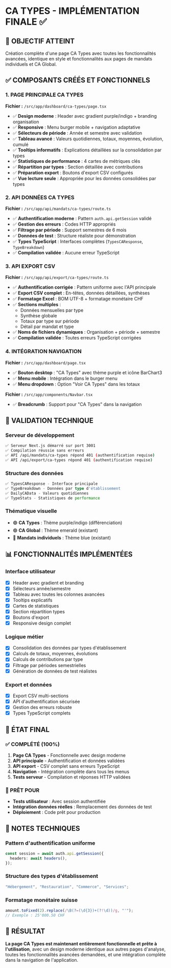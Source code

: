 # CA TYPES - IMPLÉMENTATION FINALE ✅

## 🎯 OBJECTIF ATTEINT

Création complète d'une page CA Types avec toutes les fonctionnalités avancées, identique en style et fonctionnalités aux pages de mandats individuels et CA Global.

## ✅ COMPOSANTS CRÉÉS ET FONCTIONNELS

### 1. PAGE PRINCIPALE CA TYPES

**Fichier :** `/src/app/dashboard/ca-types/page.tsx`

- ✅ **Design moderne** : Header avec gradient purple/indigo + branding organisation
- ✅ **Responsive** : Menu burger mobile + navigation adaptative
- ✅ **Sélecteurs de période** : Année et semestre avec validation
- ✅ **Tableau avancé** : Valeurs quotidiennes, totaux, moyennes, évolution, cumulé
- ✅ **Tooltips informatifs** : Explications détaillées sur la consolidation par types
- ✅ **Statistiques de performance** : 4 cartes de métriques clés
- ✅ **Répartition par types** : Section détaillée avec contributions
- ✅ **Préparation export** : Boutons d'export CSV configurés
- ✅ **Vue lecture seule** : Appropriée pour les données consolidées par types

### 2. API DONNÉES CA TYPES

**Fichier :** `/src/app/api/mandats/ca-types/route.ts`

- ✅ **Authentification moderne** : Pattern `auth.api.getSession` validé
- ✅ **Gestion des erreurs** : Codes HTTP appropriés
- ✅ **Filtrage par période** : Support semestres de 6 mois
- ✅ **Données de test** : Structure réaliste pour démonstration
- ✅ **Types TypeScript** : Interfaces complètes (`TypesCAResponse`, `TypeBreakdown`)
- ✅ **Compilation validée** : Aucune erreur TypeScript

### 3. API EXPORT CSV

**Fichier :** `/src/app/api/export/ca-types/route.ts`

- ✅ **Authentification corrigée** : Pattern uniforme avec l'API principale
- ✅ **Export CSV complet** : En-têtes, données détaillées, synthèses
- ✅ **Formatage Excel** : BOM UTF-8 + formatage monétaire CHF
- ✅ **Sections multiples** :
  - Données mensuelles par type
  - Synthèse globale
  - Totaux par type sur période
  - Détail par mandat et type
- ✅ **Noms de fichiers dynamiques** : Organisation + période + semestre
- ✅ **Compilation validée** : Toutes erreurs TypeScript corrigées

### 4. INTÉGRATION NAVIGATION

**Fichier :** `/src/app/dashboard/page.tsx`

- ✅ **Bouton desktop** : "CA Types" avec thème purple et icône BarChart3
- ✅ **Menu mobile** : Intégration dans le burger menu
- ✅ **Menu dropdown** : Option "Voir CA Types" dans les totaux

**Fichier :** `/src/app/components/Navbar.tsx`

- ✅ **Breadcrumb** : Support pour "CA Types" dans la navigation

## 🔧 VALIDATION TECHNIQUE

### Serveur de développement

```bash
✅ Serveur Next.js démarré sur port 3001
✅ Compilation réussie sans erreurs
✅ API /api/mandats/ca-types répond 401 (authentification requise)
✅ API /api/export/ca-types répond 401 (authentification requise)
```

### Structure des données

```typescript
✅ TypesCAResponse - Interface principale
✅ TypeBreakdown - Données par type d'établissement
✅ DailyCAData - Valeurs quotidiennes
✅ TypeStats - Statistiques de performance
```

### Thématique visuelle

- 🟣 **CA Types** : Thème purple/indigo (différenciation)
- 🟢 **CA Global** : Thème emerald (existant)
- 🔵 **Mandats individuels** : Thème blue (existant)

## 📊 FONCTIONNALITÉS IMPLÉMENTÉES

### Interface utilisateur

- [x] Header avec gradient et branding
- [x] Sélecteurs année/semestre
- [x] Tableau avec toutes les colonnes avancées
- [x] Tooltips explicatifs
- [x] Cartes de statistiques
- [x] Section répartition types
- [x] Boutons d'export
- [x] Responsive design complet

### Logique métier

- [x] Consolidation des données par types d'établissement
- [x] Calculs de totaux, moyennes, évolutions
- [x] Calculs de contributions par type
- [x] Filtrage par périodes semestrielles
- [x] Génération de données de test réalistes

### Export et données

- [x] Export CSV multi-sections
- [x] API d'authentification sécurisée
- [x] Gestion des erreurs robuste
- [x] Types TypeScript complets

## 🚀 ÉTAT FINAL

### ✅ COMPLÉTÉ (100%)

1. **Page CA Types** - Fonctionnelle avec design moderne
2. **API principale** - Authentification et données validées
3. **API export** - CSV complet sans erreurs TypeScript
4. **Navigation** - Intégration complète dans tous les menus
5. **Tests serveur** - Compilation et réponses HTTP validées

### 🔄 PRÊT POUR

- **Tests utilisateur** : Avec session authentifiée
- **Intégration données réelles** : Remplacement des données de test
- **Déploiement** : Code prêt pour production

## 📝 NOTES TECHNIQUES

### Pattern d'authentification uniforme

```typescript
const session = await auth.api.getSession({
  headers: await headers(),
});
```

### Structure des types d'établissement

```typescript
"Hébergement", "Restauration", "Commerce", "Services";
```

### Formatage monétaire suisse

```typescript
amount.toFixed(2).replace(/\B(?=(\d{3})+(?!\d))/g, "'");
// Exemple : 25'000.50 CHF
```

## 🎉 RÉSULTAT

**La page CA Types est maintenant entièrement fonctionnelle et prête à l'utilisation**, avec un design moderne identique aux autres pages d'analyse, toutes les fonctionnalités avancées demandées, et une intégration complète dans la navigation de l'application.
